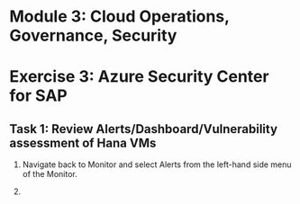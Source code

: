 # Module 3: Cloud Operations, Governance, Security

# Exercise 3: Azure Security Center for SAP 

## Task 1:	Review Alerts/Dashboard/Vulnerability assessment of Hana VMs

1. Navigate back to Monitor and select Alerts from the left-hand side menu of the Monitor.

1. 

